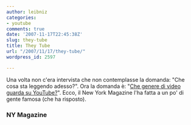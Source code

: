 ```yaml
---
author: leibniz
categories:
- youtube
comments: true
date: '2007-11-17T22:45:38Z'
slug: they-tube
title: They Tube
url: "/2007/11/17/they-tube/"
wordpress_id: 2597

---
```

Una volta non c'era intervista che non contemplasse la domanda: "Che cosa sta leggendo adesso?". Ora la domanda è: "[Che genere di video guarda su YouTube?](https://nymag.com/daily/entertainment/2007/11/what_the_celebrities_are_watching.html)". Ecco, il New York Magazine l'ha fatta a un po' di gente famosa (che ha risposto).

### NY Magazine 
